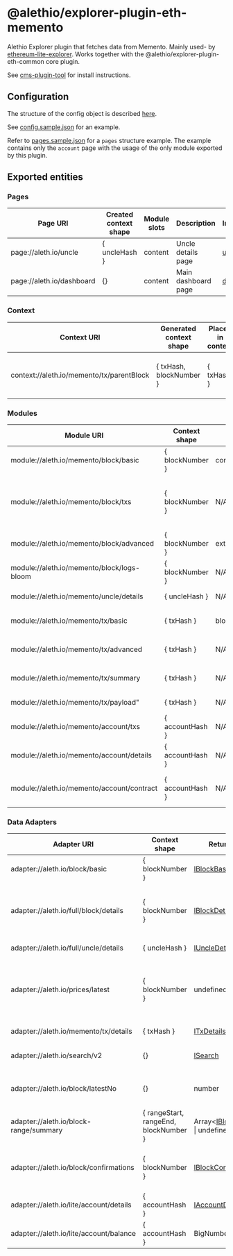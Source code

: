 # @alethio/explorer-plugin-eth-memento

Alethio Explorer plugin that fetches data from Memento. Mainly used- by [ethereum-lite-explorer](https://github.com/Alethio/ethereum-lite-explorer). Works together with the @alethio/explorer-plugin-eth-common core plugin.

See [cms-plugin-tool](https://github.com/Alethio/cms-plugin-tool) for install instructions.

## Configuration

The structure of the config object is described [here](../../src/app/eth-memento/EthMementoPluginConfig.ts).

See [config.sample.json](config.sample.json) for an example.

Refer to [pages.sample.json](pages.sample.json) for a `pages` structure example. The example contains only the `account` page
with the usage of the only module exported by this plugin.

## Exported entities
### Pages

| Page URI | Created context shape | Module slots | Description | Implementation |
| --- | --- | --- | --- | --- |
| page://aleth.io/uncle | { uncleHash } | content | Uncle details page | [unclePage](../../src/app/shared/page/uncle/unclePage.ts) |
| page://aleth.io/dashboard | {} | content | Main dashboard page | [dashboardPage](../../src/app/shared/page/dashboard/dashboardPage.ts) |

### Context

| Context URI | Generated context shape | Placed in context | Description | Implementation |
| --- | --- | --- | --- | --- |
| context://aleth.io/memento/tx/parentBlock | { txHash, blockNumber } | { txHash } | Adds the parent block to the current TX context | [txParentBlockContext](../../src/app/shared/context/txParentBlockContext.ts) |

### Modules

| Module URI | Context shape | Module slots | Description | Implementation |
| --- | --- | --- | --- | --- |
| module://aleth.io/memento/block/basic | { blockNumber } | confirmations | Block basic data fields |[blockBasicModule](../../src/app/shared/module/block/blockBasic/blockBasicModule.tsx) | N/A |
| module://aleth.io/memento/block/txs | { blockNumber } | N/A | Transactions in given block, in two visualizations (grid and heat map) | [blockTxsModule](../../src/app/shared/module/block/blockTxs/blockTxsModule.ts) | N/A |
| module://aleth.io/memento/block/advanced | { blockNumber } | extraData | Block advanced data fields |[blockAdvancedModule](../../src/app/shared/module/block/blockAdvanced/blockAdvancedModule.tsx) | N/A |
| module://aleth.io/memento/block/logs-bloom | { blockNumber } | N/A | Block logs bloom |[blockLogsBloomModule](../../src/app/shared/module/block/blockLogsBloom/blockLogsBloomModule.tsx) | N/A |
| module://aleth.io/memento/uncle/details | { uncleHash } | N/A | Uncle data fields | [uncleDetailsModule](../../src/app/shared/module/uncle/uncleDetails/uncleDetailsModule.ts) | N/A |
| module://aleth.io/memento/tx/basic | { txHash } | blockConfirmations | Transaction basic data fields | [txBasicModule](../../src/app/shared/module/tx/txBasic/txBasicModule.tsx) | N/A |
| module://aleth.io/memento/tx/advanced | { txHash } | N/A | Transaction advanced data fields | [txAdvancedModule](../../src/app/shared/module/tx/txAdvanced/txAdvancedModule.tsx) | N/A |
| module://aleth.io/memento/tx/summary | { txHash } | N/A | Accordion with log events |[txSummaryModule](../../src/app/eth-memento/module/tx/txSummary/txSummaryModule.ts) | N/A |
| module://aleth.io/memento/tx/payload" | { txHash } | N/A | Decoded tx payload | [txPayloadModule](../../src/app/shared/module/tx/txPayload/txPayloadModule.ts) | N/A |
| module://aleth.io/memento/account/txs | { accountHash } | N/A | Accordion with transactions | [accountTxsModule](../../src/app/eth-memento/module/account/accountTxsModule.ts) |
| module://aleth.io/memento/account/details | { accountHash } | N/A | Basic account data | [accountDetailsModule](../../src/app/shared/module/account/lite/accountDetailsModule.ts) |
| module://aleth.io/memento/account/contract | { accountHash } | N/A | Contract data (creation code etc.) | [accountContractModule](../../src/app/shared/module/account/lite/accountContractModule.ts) |

### Data Adapters

| Adapter URI | Context shape | Return type | Description | Implementation |
| --- | --- | --- | --- | --- |
| adapter://aleth.io/block/basic | { blockNumber } | [IBlockBasicInfo](../../src/app/shared/data/block/IBlockBasicInfo.ts) | Adapter for basic block data | [BlockBasicInfoAdapter](../../src/app/shared/adapter/block/BlockBasicInfoAdapter.ts) |
| adapter://aleth.io/full/block/details | { blockNumber } | [IBlockDetails](../../src/app/shared/data/block/details/IBlockDetails.ts) | Provides detailed block data specific to the full explorer | [BlockDetailsAdapter](../../src/app/shared/adapter/block/BlockDetailsAdapter.ts) |
| adapter://aleth.io/full/uncle/details | { uncleHash } | [IUncleDetails](../../src/app/shared/data/uncle/IUncleDetails.ts) | Uncle data fields | [UncleDetailsAdapter](../../src/app/shared/adapter/uncle/UncleDetailsAdapter.ts) |
| adapter://aleth.io/prices/latest | { blockNumber } | undefined | The price of ETH in USD at the latest block or undefined if disabled by configuration | [NullEthPriceAdapter](../../src/app/eth-memento/adapter/NullEthPriceAdapter.ts) |
| adapter://aleth.io/memento/tx/details | { txHash } | [ITxDetails](../../src/app/shared/data/tx/details/ITxDetails.ts) | Transaction data fields | [TxDetailsAdapter](../../src/app/eth-memento/adapter/tx/TxDetailsAdapter.ts) |
| adapter://aleth.io/search/v2 | {} | [ISearch](../../src/app/shared/data/search/ISearch.ts) | Returns a search provider | [SearchAdapter](../../src/app/shared/adapter/SearchAdapter.ts) |
| adapter://aleth.io/block/latestNo | {} | number | Returns the latest block number on the chain | [LatestBlockNumberAdapter](../../src/app/shared/adapter/block/LatestBlockNumberAdapter.ts) |
| adapter://aleth.io/block-range/summary | { rangeStart, rangeEnd, blockNumber } | Array<[IBlockTxCount](../../src/app/shared/data/block/value/IBlockTxCount.ts) \| undefined>| TX counts per block for a range of blocks | [BlockListAdapter](../../src/app/shared/adapter/block/BlockListAdapter.ts) |
| adapter://aleth.io/block/confirmations | { blockNumber } | [IBlockConfirmations](../../src/app/shared/adapter/block/BlockConfirmationsAdapter.ts) | Info about number of confirmations for a given block | [BlockConfirmationsAdapter](../../src/app/shared/adapter/block/BlockConfirmationsAdapter.ts) |
| adapter://aleth.io/lite/account/details | { accountHash } | [IAccountDetails](../../src/app/eth-lite/data/account/IAccountDetails.ts) | Basic account data | [AccountDetailsAdapter](../../src/app/shared/adapter/account/lite/AccountDetailsAdapter.ts) |
| adapter://aleth.io/lite/account/balance | { accountHash } | BigNumber | Total account balance in ETH |[AccountBalanceAdapter](../../src/app/shared/adapter/account/lite/AccountBalanceAdapter.ts) |
